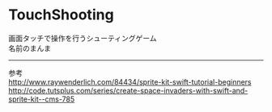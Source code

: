 # TouchShooting

画面タッチで操作を行うシューティングゲーム  
名前のまんま

----
参考  
http://www.raywenderlich.com/84434/sprite-kit-swift-tutorial-beginners  
http://code.tutsplus.com/series/create-space-invaders-with-swift-and-sprite-kit--cms-785
